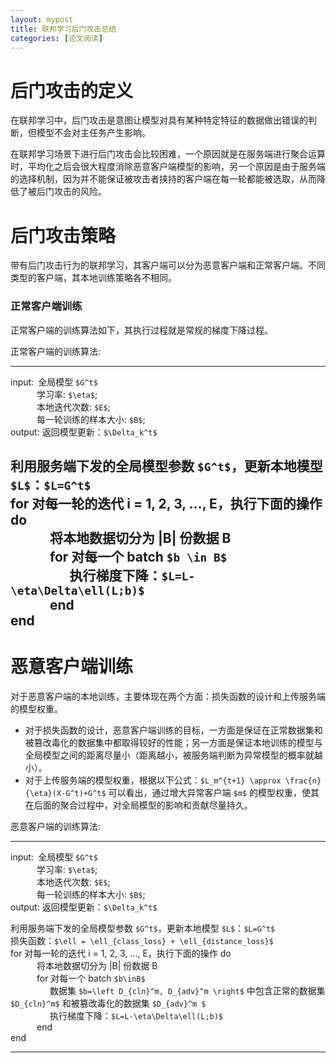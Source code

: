 ```yaml
---
layout: mypost
title: 联邦学习后门攻击总结
categories: [论文阅读]
---
```


# 后门攻击的定义

在联邦学习中，后门攻击是意图让模型对具有某种特定特征的数据做出错误的判断，但模型不会对主任务产生影响。

在联邦学习场景下进行后门攻击会比较困难，一个原因就是在服务端进行聚合运算时，平均化之后会很大程度消除恶意客户端模型的影响，另一个原因是由于服务端的选择机制，因为并不能保证被攻击者挟持的客户端在每一轮都能被选取，从而降低了被后门攻击的风险。

# 后门攻击策略

带有后门攻击行为的联邦学习，其客户端可以分为恶意客户端和正常客户端。不同类型的客户端，其本地训练策略各不相同。

### 正常客户端训练

正常客户端的训练算法如下，其执行过程就是常规的梯度下降过程。

正常客户端的训练算法:

---
input:&ensp;全局模型 `$G^t$`  
&ensp;&ensp;&ensp;&ensp;&ensp;&ensp;学习率: `$\eta$`;  
&ensp;&ensp;&ensp;&ensp;&ensp;&ensp;本地迭代次数: `$E$`;  
&ensp;&ensp;&ensp;&ensp;&ensp;&ensp;每一轮训练的样本大小: `$B$`;  
output: 返回模型更新：`$\Delta_k^t$`

利用服务端下发的全局模型参数 `$G^t$`，更新本地模型 `$L$`：`$L=G^t$`  
for 对每一轮的迭代 i = 1, 2, 3, ..., E，执行下面的操作 do  
&ensp;&ensp;&ensp;&ensp;&ensp;&ensp;将本地数据切分为 |B| 份数据 B  
&ensp;&ensp;&ensp;&ensp;&ensp;&ensp;for 对每一个 batch `$b \in B$`  
&ensp;&ensp;&ensp;&ensp;&ensp;&ensp;&ensp;&ensp;&ensp;执行梯度下降：`$L=L-\eta\Delta\ell(L;b)$`  
&ensp;&ensp;&ensp;&ensp;&ensp;&ensp;end  
end  
---

# 恶意客户端训练

对于恶意客户端的本地训练，主要体现在两个方面：损失函数的设计和上传服务端的模型权重。

+  对于损失函数的设计，恶意客户端训练的目标，一方面是保证在正常数据集和被篡改毒化的数据集中都取得较好的性能；另一方面是保证本地训练的模型与全局模型之间的距离尽量小（距离越小，被服务端判断为异常模型的概率就越小）。 
+  对于上传服务端的模型权重，根据以下公式：`$L_m^{t+1} \approx \frac{n}{\eta}(X-G^t)+G^t$` 可以看出，通过增大异常客户端 `$m$` 的模型权重，使其在后面的聚合过程中，对全局模型的影响和贡献尽量持久。

恶意客户端的训练算法:

---

input:&ensp;全局模型 `$G^t$`  
&ensp;&ensp;&ensp;&ensp;&ensp;&ensp;学习率: `$\eta$`;  
&ensp;&ensp;&ensp;&ensp;&ensp;&ensp;本地迭代次数: `$E$`;  
&ensp;&ensp;&ensp;&ensp;&ensp;&ensp;每一轮训练的样本大小: `$B$`;  
output: 返回模型更新：`$\Delta_k^t$`

利用服务端下发的全局模型参数 `$G^t$`，更新本地模型 `$L$`：`$L=G^t$`  
损失函数：`$\ell = \ell_{class_loss} + \ell_{distance_loss}$`  
for 对每一轮的迭代 i = 1, 2, 3, ..., E，执行下面的操作 do  
&ensp;&ensp;&ensp;&ensp;&ensp;&ensp;将本地数据切分为 |B| 份数据 B  
&ensp;&ensp;&ensp;&ensp;&ensp;&ensp;for 对每一个 batch `$b\inB$`  
&ensp;&ensp;&ensp;&ensp;&ensp;&ensp;&ensp;&ensp;&ensp;数据集 `$b=\left D_{cln}^m, D_{adv}^m \right$` 中包含正常的数据集 `$D_{cln}^m$` 和被篡改毒化的数据集 `$D_{adv}^m $`  
&ensp;&ensp;&ensp;&ensp;&ensp;&ensp;&ensp;&ensp;&ensp;执行梯度下降：`$L=L-\eta\Delta\ell(L;b)$`  
&ensp;&ensp;&ensp;&ensp;&ensp;&ensp;end  
end  

---